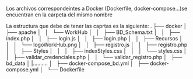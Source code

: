 Los archivos correspondeintes a Docker (Dockerfile, docker-compose...)se encuentran en la carpeta del mismo nombre

La estructura que debe de tener las caprtas es la siguiente:
.
├── docker
│   ├── apache
│   │   └── WorkHub
│   │       ├── BD_Schema.txt
│   │       ├── index.php
│   │       ├── login.js
│   │       ├── login.php
│   │       ├── Recursos
│   │       │   └── logoWorkHub.png
│   │       ├── registro.js
│   │       ├── registro.php
│   │       ├── Styles
│   │       │   ├── indexStyles.css
│   │       │   └── styles.css
│   │       ├── validar_credenciales.php
│   │       └── validar_registro.php
│   ├── bd_data
│   |..........
│   ├── docker-compose_bd.yml
│   ├── docker-compose.yml
│   └── Dockerfile
